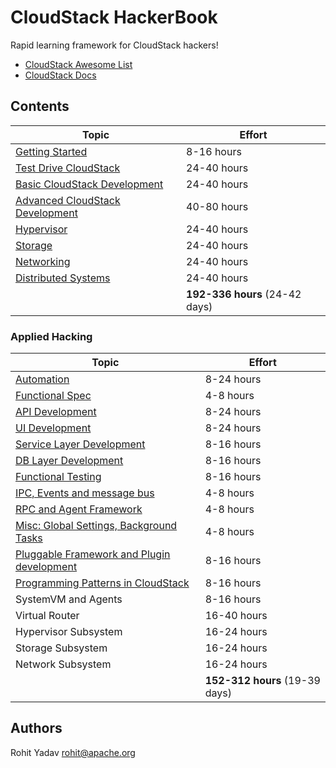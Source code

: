 # CloudStack HackerBook

Rapid learning framework for CloudStack hackers!

- [CloudStack Awesome List](https://github.com/resmo/awesome-cloudstack)
- [CloudStack Docs](http://docs.cloudstack.apache.org/en/4.11.1.0/)

## Contents

| Topic | Effort |
| ----- | ------ |
| [Getting Started](0-init.md) | 8-16 hours |
| [Test Drive CloudStack](1-user.md) | 24-40 hours |
| [Basic CloudStack Development](2-dev.md) | 24-40 hours |
| [Advanced CloudStack Development](3-adv.md) | 40-80 hours |
| [Hypervisor](4-hypervisor.md) | 24-40 hours |
| [Storage](5-storage.md) | 24-40 hours |
| [Networking](6-network.md) | 24-40 hours |
| [Distributed Systems](7-dsys.md) | 24-40 hours |
| | **192-336 hours** (24-42 days) |

### Applied Hacking

| Topic | Effort |
| ----- | ------ |
| [Automation](hack/automation.md) | 8-24 hours |
| [Functional Spec](hack/spec.md) | 4-8 hours |
| [API Development](hack/api.md) | 8-24 hours |
| [UI Development](hack/ui.md) | 8-24 hours |
| [Service Layer Development](hack/service.md) | 8-16 hours |
| [DB Layer Development](hack/db.md) | 8-16 hours |
| [Functional Testing](hack/testing.md) | 8-16 hours |
| [IPC, Events and message bus](hack/ipc.md) | 4-8 hours |
| [RPC and Agent Framework](hack/rpc.md) | 4-8 hours |
| [Misc: Global Settings, Background Tasks](hack/misc.md) | 4-8 hours |
| [Pluggable Framework and Plugin development](hack/framework.md) | 8-16 hours |
| [Programming Patterns in CloudStack](hack/patterns.md) | 8-16 hours |
| SystemVM and Agents | 8-16 hours |
| Virtual Router | 16-40 hours |
| Hypervisor Subsystem | 16-24 hours |
| Storage Subsystem | 16-24 hours |
| Network Subsystem | 16-24 hours |
| | **152-312 hours** (19-39 days) |

## Authors

Rohit Yadav <rohit@apache.org>
